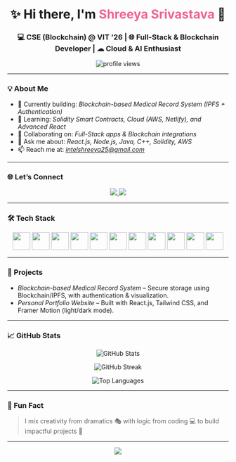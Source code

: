 <!-- README.md -->

<h1 align="center">
  ✨ Hi there, I'm <span style="color:#f06292;">Shreeya Srivastava</span> 👋
</h1>

<h3 align="center">
  💻 CSE (Blockchain) @ VIT '26 | 🌐 Full-Stack & Blockchain Developer | ☁ Cloud & AI Enthusiast
</h3>

<p align="center">
  <img src="https://komarev.com/ghpvc/?username=ShreeyaSri&label=Profile%20Views&color=blueviolet&style=flat-square" alt="profile views" />
</p>

---

### 💡 About Me

- 🔭 Currently building: *Blockchain-based Medical Record System (IPFS + Authentication)*  
- 🌱 Learning: *Solidity Smart Contracts, Cloud (AWS, Netlify), and Advanced React*  
- 🤝 Collaborating on: *Full-Stack apps & Blockchain integrations*  
- 💬 Ask me about: *React.js, Node.js, Java, C++, Solidity, AWS*  
- 📫 Reach me at: *intelshreeya25@gmail.com*

---

### 🌐 Let’s Connect

<p align="center">
  <a href="http://www.linkedin.com/in/shreeya-srivastava-a0853a258" target="_blank">
    <img src="https://img.shields.io/badge/-LinkedIn-%230A66C2?style=for-the-badge&logo=linkedin&logoColor=white" />
  </a>
  <a href="https://github.com/ShreeyaSri" target="_blank">
    <img src="https://img.shields.io/badge/-GitHub-181717?style=for-the-badge&logo=github&logoColor=white" />
  </a>
</p>

---

### 🛠 Tech Stack

<p align="center">
  <!-- Languages -->
  <img src="https://cdn.jsdelivr.net/gh/devicons/devicon/icons/java/java-original.svg" width="40" />
  <img src="https://cdn.jsdelivr.net/gh/devicons/devicon/icons/cplusplus/cplusplus-original.svg" width="40" />
  <img src="https://cdn.jsdelivr.net/gh/devicons/devicon/icons/javascript/javascript-original.svg" width="40" />
  <img src="https://cdn.jsdelivr.net/gh/devicons/devicon/icons/solidity/solidity-original.svg" width="40" />

  <!-- Frontend -->
  <img src="https://cdn.jsdelivr.net/gh/devicons/devicon/icons/react/react-original.svg" width="40" />
  <img src="https://www.vectorlogo.zone/logos/tailwindcss/tailwindcss-icon.svg" width="40" />

  <!-- Backend & DB -->
  <img src="https://cdn.jsdelivr.net/gh/devicons/devicon/icons/nodejs/nodejs-original.svg" width="40" />
  <img src="https://cdn.jsdelivr.net/gh/devicons/devicon/icons/mongodb/mongodb-original.svg" width="40" />
  <img src="https://cdn.jsdelivr.net/gh/devicons/devicon/icons/mysql/mysql-original.svg" width="40" />

  <!-- Cloud -->
  <img src="https://cdn.jsdelivr.net/gh/devicons/devicon/icons/amazonwebservices/amazonwebservices-original.svg" width="40" />
  <img src="https://seeklogo.com/images/N/netlify-logo-758722CDF4-seeklogo.com.png" width="40" />
</p>

---

### 🚀 Projects

- *Blockchain-based Medical Record System* – Secure storage using Blockchain/IPFS, with authentication & visualization.  
- *Personal Portfolio Website* – Built with React.js, Tailwind CSS, and Framer Motion (light/dark mode).  

---

### 📈 GitHub Stats

<p align="center">
  <img src="https://github-readme-stats.vercel.app/api?username=ShreeyaSri&show_icons=true&theme=tokyonight&hide_border=true" alt="GitHub Stats" />
</p>

<p align="center">
  <img src="https://github-readme-streak-stats.herokuapp.com?user=ShreeyaSri&theme=tokyonight&hide_border=true" alt="GitHub Streak" />
</p>

<p align="center">
  <img src="https://github-readme-stats.vercel.app/api/top-langs/?username=ShreeyaSri&layout=compact&theme=tokyonight&hide_border=true" alt="Top Languages" />
</p>

---

### 🌟 Fun Fact

> I mix creativity from dramatics 🎭 with logic from coding 💻 to build impactful projects 🚀

---

<p align="center">
  <img src="https://capsule-render.vercel.app/api?type=waving&color=gradient&height=150&section=footer"/>
</p>
